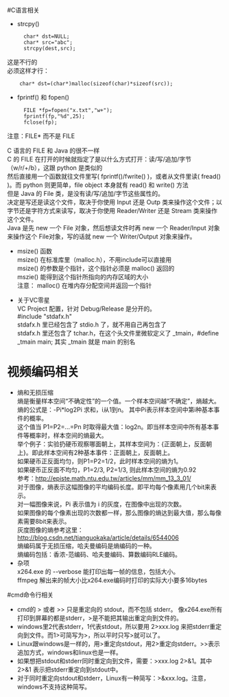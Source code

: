 #C语言相关

* strcpy()  
	    	
		char* dst=NULL;  
	    char* src="abc";  
	    strcpy(dest,src);  
这是不行的  
必须这样才行：	

		char* dst=(char*)malloc(sizeof(char)*sizeof(src));

* fprintf() 和 fopen()  

	    FILE *fp=fopen("x.txt","w+");
	    fprintf(fp,"%d",25);
	    fclose(fp);
注意：FILE* 而不是 FILE

C 语言的 FILE 和 Java 的很不一样  
C 的 FILE 在打开的时候就指定了是以什么方式打开：读/写/追加/字节 （w/r/+/b），这跟 python 是类似的  
然后直接用一个函数就往文件里写( fprintf()/fwrite() )，或者从文件里读( fread() )。而 python 则更简单，file object 本身就有 read() 和 write() 方法  
但是 Java 的 File 类，是没有读/写/追加/字节这些属性的。  
决定是写还是读这个文件，取决于你使用 Input 还是 Outp 类来操作这个文件；以字节还是字符方式来读写，取决于你使用 Reader/Writer 还是 Stream 类来操作这个文件。  
Java 是先 new 一个 File 对象，然后想读文件时再 new 一个 Reader/Input 对象来操作这个 File对象，写的话就 new 一个 Writer/Output 对象来操作。

* msize() 函数  
msize()  在标准库里（malloc.h），不用include可以直接用  
msize() 的参数是个指针，这个指针必须是 malloc() 返回的  
mszie() 能得到这个指针所指向的内存区域的大小  
注意： malloc() 在堆内存分配空间并返回一个指针

* 关于VC零星  
VC Project 配置，针对 Debug/Release 是分开的。  
\#include "stdafx.h"   
stdafx.h 里已经包含了 stdio.h 了，就不用自己再包含了  
stdafx.h 里还包含了 tchar.h，在这个头文件里微软定义了 _tmain，#define _tmain  main; 其实 _tmain 就是 main 的别名


# 视频编码相关
* 熵和无损压缩  
熵是衡量样本空间“不确定性”的一个值。一个样本空间越“不确定”，熵越大。  
熵的公式是：-Pi*log2Pi 求和，i从1到n。 其中Pi表示样本空间中第i种基本事件的概率。  
这个值当 P1=P2=...=Pn 时取得最大值：log2n。即当样本空间中所有基本事件等概率时，样本空间的熵最大。  
举个例子：实验扔硬币观察哪面朝上，其样本空间为：{正面朝上，反面朝上}。即此样本空间有2种基本事件：正面朝上，反面朝上。  
如果硬币正反面均匀，则P1=P2=1/2，此时样本空间的熵为1。  
如果硬币正反面不均匀，P1=2/3, P2=1/3, 则此样本空间的熵为0.92  
参考：http://episte.math.ntu.edu.tw/articles/mm/mm_13_3_01/  
对于图像，熵表示这幅图像的平均编码长度。即平均每个像素用几个bit来表示。  
对一幅图像来说，Pi 表示值为 i 的灰度，在图像中出现的次数。  
如果图像的每个像素出现的次数都一样，那么图像的熵达到最大值，那么每像素需要8bit来表示。  
灰度图像的熵参考这里：  
http://blog.csdn.net/tianguokaka/article/details/6544006  
熵编码属于无损压缩，哈夫曼编码是熵编码的一种。  
熵编码包括：香浓-范编码、哈夫曼编码、算数编码RLE编码。  
* 杂项  
x264.exe 的 --verbose 能打印出每一帧的信息，包括大小。  
ffmpeg 解出来的帧大小比x264.exe编码时打印的实际大小要多16bytes

#cmd命令行相关
* cmd的 > 或者 >> 只是重定向的 stdout，而不包括 stderr。 像x264.exe所有打印到屏幕的都是stderr，>是不能把其输出重定向到文件的。
* windows里2代表stderr，1代表stdout，所以要用 2>xxx.log 来把stderr重定向到文件。而1>可简写为>，所以平时只写>就可以了。
* Linux跟windows是一样的，用>重定向stdout，用2>重定向stderr。>>表示追加方式，windows和linux也是一样。
* 如果想把stdout和stderr同时重定向到文件，需要：>xxx.log 2>&1。其中 2>&1 表示把stderr重定向到stdout中。
* 对于同时重定向stdout和stderr，Linux有一种简写：>&xxx.log。注意，windows不支持这种简写。
